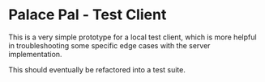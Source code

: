 ﻿# Palace Pal - Test Client

This is a very simple prototype for a local test client, which is more helpful
in troubleshooting some specific edge cases with the server implementation.

This should eventually be refactored into a test suite.
